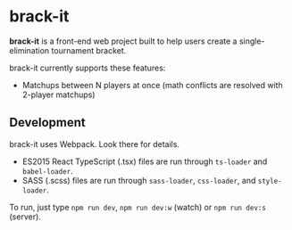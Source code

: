 # brack-it

**brack-it** is a front-end web project built to help users create a single-elimination tournament bracket.

brack-it currently supports these features:
- Matchups between N players at once (math conflicts are resolved with 2-player matchups)

## Development

brack-it uses Webpack. Look there for details.
- ES2015 React TypeScript (.tsx) files are run through `ts-loader` and `babel-loader`. 
- SASS (.scss) files are run through `sass-loader`, `css-loader`, and `style-loader`.

To run, just type `npm run dev`, `npm run dev:w` (watch) or `npm run dev:s` (server).